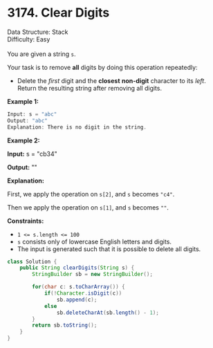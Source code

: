 # 3174. Clear Digits  

  Data Structure: Stack </br> Difficulty: Easy </br> </br>You are given a string `s`.

Your task is to remove **all** digits by doing this operation repeatedly:

- Delete the *first* digit and the **closest** **non-digit** character to its *left*.
Return the resulting string after removing all digits.

**Example 1:**

```java
Input: s = "abc"
Output: "abc"
Explanation: There is no digit in the string.
```

**Example 2:**

**Input:** s = "cb34"

**Output:** ""

**Explanation:**

First, we apply the operation on `s[2]`, and `s` becomes `"c4"`.

Then we apply the operation on `s[1]`, and `s` becomes `""`.

**Constraints:**

- `1 <= s.length <= 100`
- `s` consists only of lowercase English letters and digits.
- The input is generated such that it is possible to delete all digits.
```java
class Solution {
    public String clearDigits(String s) {
        StringBuilder sb = new StringBuilder();

        for(char c: s.toCharArray()) {
            if(!Character.isDigit(c)) 
                sb.append(c);
            else 
                sb.deleteCharAt(sb.length() - 1);
        }
        return sb.toString();
    }
}
```

